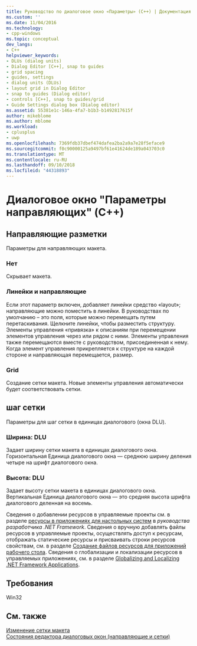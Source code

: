 ```yaml
---
title: Руководство по диалоговое окно «Параметры» (C++) | Документация Майкрософт
ms.custom: ''
ms.date: 11/04/2016
ms.technology:
- cpp-windows
ms.topic: conceptual
dev_langs:
- C++
helpviewer_keywords:
- DLUs (dialog units)
- Dialog Editor [C++], snap to guides
- grid spacing
- guides, settings
- dialog units (DLUs)
- layout grid in Dialog Editor
- snap to guides (Dialog editor)
- controls [C++], snap to guides/grid
- Guide Settings dialog box (Dialog editor)
ms.assetid: 55381e1c-146a-4fa7-b1b3-b1492817615f
author: mikeblome
ms.author: mblome
ms.workload:
- cplusplus
- uwp
ms.openlocfilehash: 7369fdb37dbef474dafea2ba2a9a7e28f5eface9
ms.sourcegitcommit: f0c90000125a9497bf61e41624de189a043703c0
ms.translationtype: MT
ms.contentlocale: ru-RU
ms.lasthandoff: 09/10/2018
ms.locfileid: "44318893"
---
```

# <a name="guide-settings-dialog-box-c"></a>Диалоговое окно "Параметры направляющих" (C++)

## <a name="layout-guides"></a>Направляющие разметки

Параметры для направляющих макета.

### <a name="none"></a>Нет

Скрывает макета.

### <a name="rulers-and-guides"></a>Линейки и направляющие

Если этот параметр включен, добавляет линейки средство «layout»; направляющие можно поместить в линейки. В руководствах по умолчанию – это поля, которые можно перемещать путем перетаскивания. Щелкните линейки, чтобы разместить структуру. Элементы управления «привязка» к описаниям при перемещении элементов управления через или рядом с ними. Элементы управления также перемещаются вместе с руководством, присоединенная к нему. Когда элемент управления прикрепляется к структуре на каждой стороне и направляющая перемещается, размер.

### <a name="grid"></a>Grid

Создание сетки макета. Новые элементы управления автоматически будет соответствовать сетки.

## <a name="grid-spacing"></a>шаг сетки

Параметры для шаг сетки в единицах диалогового (окна DLU).

### <a name="width-dlus"></a>Ширина: DLU

Задает ширину сетки макета в единицах диалогового окна. Горизонтальная Единица диалогового окна — среднюю ширину деления четыре на шрифт диалогового окна.

### <a name="height-dlus"></a>Высота: DLU

Задает высоту сетки макета в единицах диалогового окна. Вертикальная Единица диалогового окна — это средняя высота шрифта диалогового деленная на восемь.

Сведения о добавлении ресурсов в управляемые проекты см. в разделе [ресурсы в приложениях для настольных систем](/dotnet/framework/resources/index) в *руководства разработчика .NET Framework*. Сведения о вручную добавлять файлы ресурсов в управляемые проекты, осуществлять доступ к ресурсам, отображать статические ресурсы и присваивать строки ресурсов свойствам, см. в разделе [Создание файлов ресурсов для приложений рабочего стола](/dotnet/framework/resources/creating-resource-files-for-desktop-apps). Сведения о глобализации и локализации ресурсов в управляемых приложениях, см. в разделе [Globalizing and Localizing .NET Framework Applications](/dotnet/standard/globalization-localization/index).

## <a name="requirements"></a>Требования

Win32

## <a name="see-also"></a>См. также

[Изменение сетки макета](../windows/modifying-the-layout-grid.md)  
[Состояния редактора диалоговых окон (направляющие и сетки)](../windows/dialog-editor-states-guides-and-grids.md)